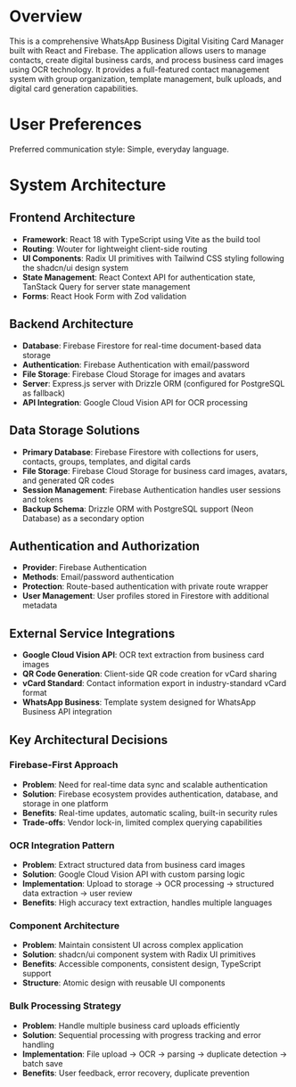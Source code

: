 # Overview

This is a comprehensive WhatsApp Business Digital Visiting Card Manager built with React and Firebase. The application allows users to manage contacts, create digital business cards, and process business card images using OCR technology. It provides a full-featured contact management system with group organization, template management, bulk uploads, and digital card generation capabilities.

# User Preferences

Preferred communication style: Simple, everyday language.

# System Architecture

## Frontend Architecture
- **Framework**: React 18 with TypeScript using Vite as the build tool
- **Routing**: Wouter for lightweight client-side routing
- **UI Components**: Radix UI primitives with Tailwind CSS styling following the shadcn/ui design system
- **State Management**: React Context API for authentication state, TanStack Query for server state management
- **Forms**: React Hook Form with Zod validation

## Backend Architecture
- **Database**: Firebase Firestore for real-time document-based data storage
- **Authentication**: Firebase Authentication with email/password
- **File Storage**: Firebase Cloud Storage for images and avatars
- **Server**: Express.js server with Drizzle ORM (configured for PostgreSQL as fallback)
- **API Integration**: Google Cloud Vision API for OCR processing

## Data Storage Solutions
- **Primary Database**: Firebase Firestore with collections for users, contacts, groups, templates, and digital cards
- **File Storage**: Firebase Cloud Storage for business card images, avatars, and generated QR codes
- **Session Management**: Firebase Authentication handles user sessions and tokens
- **Backup Schema**: Drizzle ORM with PostgreSQL support (Neon Database) as a secondary option

## Authentication and Authorization
- **Provider**: Firebase Authentication
- **Methods**: Email/password authentication
- **Protection**: Route-based authentication with private route wrapper
- **User Management**: User profiles stored in Firestore with additional metadata

## External Service Integrations
- **Google Cloud Vision API**: OCR text extraction from business card images
- **QR Code Generation**: Client-side QR code creation for vCard sharing
- **vCard Standard**: Contact information export in industry-standard vCard format
- **WhatsApp Business**: Template system designed for WhatsApp Business API integration

## Key Architectural Decisions

### Firebase-First Approach
- **Problem**: Need for real-time data sync and scalable authentication
- **Solution**: Firebase ecosystem provides authentication, database, and storage in one platform
- **Benefits**: Real-time updates, automatic scaling, built-in security rules
- **Trade-offs**: Vendor lock-in, limited complex querying capabilities

### OCR Integration Pattern
- **Problem**: Extract structured data from business card images
- **Solution**: Google Cloud Vision API with custom parsing logic
- **Implementation**: Upload to storage → OCR processing → structured data extraction → user review
- **Benefits**: High accuracy text extraction, handles multiple languages

### Component Architecture
- **Problem**: Maintain consistent UI across complex application
- **Solution**: shadcn/ui component system with Radix UI primitives
- **Benefits**: Accessible components, consistent design, TypeScript support
- **Structure**: Atomic design with reusable UI components

### Bulk Processing Strategy
- **Problem**: Handle multiple business card uploads efficiently
- **Solution**: Sequential processing with progress tracking and error handling
- **Implementation**: File upload → OCR → parsing → duplicate detection → batch save
- **Benefits**: User feedback, error recovery, duplicate prevention